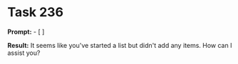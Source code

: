 # Task 236

**Prompt:** - [ ]

**Result:**
It seems like you've started a list but didn't add any items. How can I assist you?
